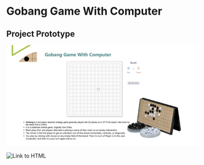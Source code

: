 # Gobang Game With Computer


## Project Prototype

![screenshot images](https://github.com/yanxu2021/Gobang-Game-With-Computer/blob/main/Prototype/GobangGame%20Prototype.jpg)

![Link to HTML](https://github.com)

